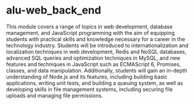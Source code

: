 # alu-web_back_end
This module covers a range of topics in web development, database management, and JavaScript programming with the aim of equipping students with practical skills and knowledge necessary for a career in the technology industry. Students will be introduced to internationalization and localization techniques in web development, Redis and NoSQL databases, advanced SQL queries and optimization techniques in MySQL, and new features and techniques in JavaScript such as ECMAScript 6, Promises, classes, and data manipulation. Additionally, students will gain an in-depth understanding of Node.js and its features, including building basic applications, writing unit tests, and building a queuing system, as well as developing skills in file management systems, including securing file uploads and managing file permissions.
